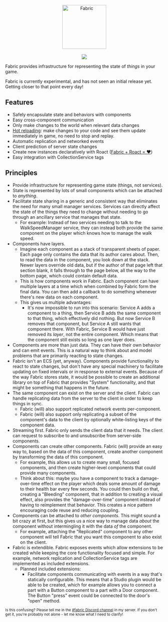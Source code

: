 <div align="center">
	<br>
	<img src="https://i.eryn.io/2045/fabric.svg" alt="Fabric" height="140" />
	<br><br>
	<a href="https://discord.gg/Heyvvnd"><img src="https://img.shields.io/discord/425800792679645204.svg?label=discord" /></a>
</div>

Fabric provides infrastructure for representing the state of *things* in your game.

Fabric is currently experimental, and has not seen an initial release yet. Getting closer to that point every day!

## Features
- Safely encapsulate state and behaviors with components
- Easy cross-component communication
- Only make changes to the world when relevant data changes
- [Hot reloading](https://i.eryn.io/2045/4sPsRGdA.mp4): make changes to your code and see them update immediately in game, no need to stop and replay.
- Automatic replication and networked events
- Client prediction of server state changes
- Create new instances declaratively with Roact ([Fabric + Roact = ❤️](https://i.eryn.io/2045/pYNXQain.png))
- Easy integration with CollectionService tags

## Principles

- Provide infrastructure for representing game state (things, not services).
- State is represented by lots of small components which can be attached to *anything*.
- Facilitate state sharing in a generic and consistent way that eliminates the need for many small manager services. Services can directly affect the state of the things they need to change without needing to go through an ancillary service that manages that state.
  - For example: Instead of two services needing to talk to the WalkSpeedManager service, they can instead both provide the same component on the player which knows how to manage the walk speed.
- Components have layers.
  - Imagine each component as a stack of transparent sheets of paper. Each page only contains the data that its author cares about. Then, to read the data in the component, you look down at the stack. Newer layers override old data, but if the author of that page left that section blank, it falls through to the page below, all the way to the bottom page, which could contain default data.
  - This is how components work in Fabric. Each component can have multiple layers at a time which when combined by Fabric form the final data. You can then add a callback to do something whenever there's new data on each component.
  - This gives us multiple advantages:
    - It's now impossible to run into this scenario: Service A adds a component to a thing, then Service B adds the same component to that thing, which effectively did nothing. But now Service B removes that component, but Service A still wants that component there. With Fabric, Service B would have just removed its *layer*, not the entire component. Which means that the component still exists so long as one layer does.
- Components are more than just data. They can have their own behavior and can emit events. This is a natural way to think about and model problems that are primarily reacting to state changes.
- Fabric isn't an ECS (yet, anyway). Components provide functionality to react to state changes, but don't have any special machinery to facilitate updating on fixed intervals or in response to external events. Because of the way Fabric stores state, it would be possible to create an additional library on top of Fabric that provides "System" functionality, and that might be something that happens in the future.
- The same component can exist on the server and the client. Fabric can handle replicating data from the server to the client in order to keep things in sync.
  - Fabric (will) also support replicated network events per-component.
  - Fabric (will) also support only replicating a subset of the component's data to the client by optionally white-listing keys of the component data.
- Streaming first. Fabric only sends the client data that it needs. The client can request to subscribe to and unsubscribe from server-side components.
- Components can create other components. Fabric (will) provide an easy way to, based on the data of this component, create another component by transforming the data of this component.
  - For example, this allows us to create many small, focused components, and then create higher-level components that could provide many components. 
  - Think about this: maybe you have a component to track a damage-over-time effect on the player which deals some amount of damage to their health bar every few seconds. You could then build on that, creating a "Bleeding" component, that in addition to creating a visual effect, also provides the "damage-over-time" component instead of having to reimplement that behavior. This creates a nice pattern encouraging code reuse and reducing coupling.
- Components can be attached to *other components*. This might sound a bit crazy at first, but this gives us a nice way to manage data *about* the component without intermingling it with the data *of* the component.
  - For example, attaching the "Replicated" component to any other component will tell Fabric that you want this component to also exist on the client.
- Fabric is extendible. Fabric exposes events which allow extensions to be created while keeping the core functionality focused and simple. For example, network replication and CollectionService tags are implemented as included extensions.
  - Planned included extensions:
    - Facilitate components communicating with events in a way that's statically configurable. This means that a Studio plugin would be able to be created, which for example allows you to connect a part with a Button component to a part with a Door component. The Button "press" event could be connected to the door's "open" method.

<small>Is this confusing? Please tell me in the [#fabric Discord channel](https://discord.gg/Heyvvnd) in my server. If you don't get it, you're probably not alone - let me know what I need to clarify!</small>
